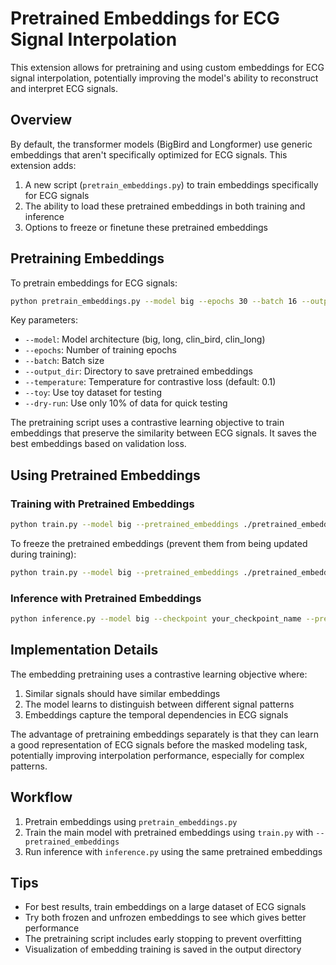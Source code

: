 # Pretrained Embeddings for ECG Signal Interpolation

This extension allows for pretraining and using custom embeddings for ECG signal interpolation, potentially improving the model's ability to reconstruct and interpret ECG signals.

## Overview

By default, the transformer models (BigBird and Longformer) use generic embeddings that aren't specifically optimized for ECG signals. This extension adds:

1. A new script (`pretrain_embeddings.py`) to train embeddings specifically for ECG signals
2. The ability to load these pretrained embeddings in both training and inference
3. Options to freeze or finetune these pretrained embeddings

## Pretraining Embeddings

To pretrain embeddings for ECG signals:

```bash
python pretrain_embeddings.py --model big --epochs 30 --batch 16 --output_dir ./pretrained_embeddings
```

Key parameters:
- `--model`: Model architecture (big, long, clin_bird, clin_long)
- `--epochs`: Number of training epochs
- `--batch`: Batch size
- `--output_dir`: Directory to save pretrained embeddings
- `--temperature`: Temperature for contrastive loss (default: 0.1)
- `--toy`: Use toy dataset for testing
- `--dry-run`: Use only 10% of data for quick testing

The pretraining script uses a contrastive learning objective to train embeddings that preserve the similarity between ECG signals. It saves the best embeddings based on validation loss.

## Using Pretrained Embeddings

### Training with Pretrained Embeddings

```bash
python train.py --model big --pretrained_embeddings ./pretrained_embeddings/big_embedding_weights.pt
```

To freeze the pretrained embeddings (prevent them from being updated during training):

```bash
python train.py --model big --pretrained_embeddings ./pretrained_embeddings/big_embedding_weights.pt --freeze_embeddings
```

### Inference with Pretrained Embeddings

```bash
python inference.py --model big --checkpoint your_checkpoint_name --pretrained_embeddings ./pretrained_embeddings/big_embedding_weights.pt
```

## Implementation Details

The embedding pretraining uses a contrastive learning objective where:
1. Similar signals should have similar embeddings
2. The model learns to distinguish between different signal patterns
3. Embeddings capture the temporal dependencies in ECG signals

The advantage of pretraining embeddings separately is that they can learn a good representation of ECG signals before the masked modeling task, potentially improving interpolation performance, especially for complex patterns.

## Workflow

1. Pretrain embeddings using `pretrain_embeddings.py`
2. Train the main model with pretrained embeddings using `train.py` with `--pretrained_embeddings`
3. Run inference with `inference.py` using the same pretrained embeddings

## Tips

- For best results, train embeddings on a large dataset of ECG signals
- Try both frozen and unfrozen embeddings to see which gives better performance
- The pretraining script includes early stopping to prevent overfitting
- Visualization of embedding training is saved in the output directory 
